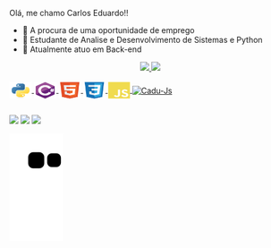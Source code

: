 Olá, me chamo Carlos Eduardo!!


- 🔭 A procura de uma oportunidade de emprego
- 🌱 Estudante de Analise e Desenvolvimento de Sistemas e Python
- 🤔 Atualmente atuo em Back-end


<div align="center">
  <a href="https://github.com/BuenooCarloss">
  <img height="180em" src="https://github-readme-stats.vercel.app/api?username=BuenooCarloss&show_icons=true&theme=radical&include_all_commits=true&count_private=true"/>
   <img height="100em" src="https://github-readme-stats.vercel.app/api/top-langs/?username=BuenooCarloss&layout=compact&langs_count=7&theme=dracula"/>
</div>
<div style="display: inline_block"><br>
  <img align="center" alt="Cadu-Python" height="30" width="40" src="https://raw.githubusercontent.com/devicons/devicon/master/icons/python/python-original.svg">
  <img align="center" alt="Cadu-Csharp" height="30" width="40" src="https://raw.githubusercontent.com/devicons/devicon/master/icons/csharp/csharp-original.svg">
  <img align="center" alt="Cadu-HTML" height="30" width="40" src="https://raw.githubusercontent.com/devicons/devicon/master/icons/html5/html5-original.svg">
  <img align="center" alt="Cadu-CSS" height="30" width="40" src="https://raw.githubusercontent.com/devicons/devicon/master/icons/css3/css3-original.svg">
  <img align="center" alt="Cadu-Js" height="30" width="40" src="https://raw.githubusercontent.com/devicons/devicon/master/icons/javascript/javascript-plain.svg">
  <img align="center" alt="Cadu-Js" height="30" width="40" src="https://cdn.jsdelivr.net/gh/devicons/devicon/icons/cplusplus/cplusplus-original.svg">
</div>
  
  ##
  
  <div> 
  <a href="https://www.instagram.com/buenoocarloss/" target="_blank"><img src="https://img.shields.io/badge/-Instagram-%23E4405F?style=for-the-badge&logo=instagram&logoColor=white" target="_blank"></a>
  <a href="https://www.linkedin.com/in/carlos-eduardo-b70785190/" target="_blank"><img src="https://img.shields.io/badge/-LinkedIn-%230077B5?style=for-the-badge&logo=linkedin&logoColor=white" target="_blank"></a> 
    <a href="https://www.facebook.com/carlos.bueno.104418/" target="_blank"><img src="https://img.shields.io/badge/Facebook-1877F2?style=for-the-badge&logo=facebook&logoColor=white" target="_blank"></a> 
  </div>  
  
  ![Snake animation](https://github.com/BuenooCarloss/BuenooCarloss/blob/output/github-contribution-grid-snake.svg)
